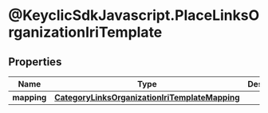 # @KeyclicSdkJavascript.PlaceLinksOrganizationIriTemplate

## Properties
Name | Type | Description | Notes
------------ | ------------- | ------------- | -------------
**mapping** | [**CategoryLinksOrganizationIriTemplateMapping**](CategoryLinksOrganizationIriTemplateMapping.md) |  | [optional] 


